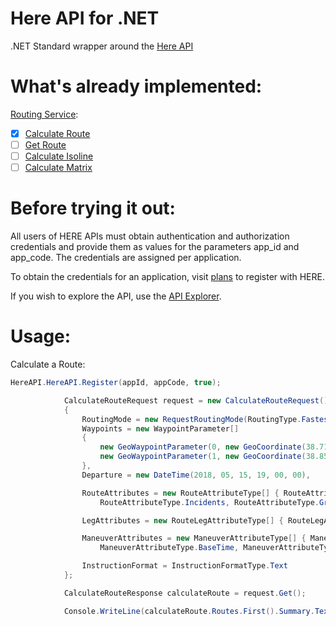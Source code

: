 # Here API for .NET
.NET Standard wrapper around the [Here API](https://developer.here.com/documentation)

# What's already implemented:

[Routing Service](https://developer.here.com/documentation/routing/topics/resources.html):
- [x] [Calculate Route](https://developer.here.com/documentation/routing/topics/resource-calculate-route.html)
- [ ] [Get Route](https://developer.here.com/documentation/routing/topics/resource-get-route.html#resource-get-route)
- [ ] [Calculate Isoline](https://developer.here.com/documentation/routing/topics/resource-calculate-isoline.html#resource-calculate-isoline)
- [ ] [Calculate Matrix](https://developer.here.com/documentation/routing/topics/resource-calculate-matrix.html)

# Before trying it out:
All users of HERE APIs must obtain authentication and authorization credentials and provide them as values for the parameters app_id and app_code. The credentials are assigned per application. 

To obtain the credentials for an application, visit [plans](http://developer.here.com/plans) to register with HERE.

If you wish to explore the API, use the [API Explorer](https://developer.here.com/api-explorer).

# Usage:

Calculate a Route:
```c#
HereAPI.HereAPI.Register(appId, appCode, true);

            CalculateRouteRequest request = new CalculateRouteRequest()
            {
                RoutingMode = new RequestRoutingMode(RoutingType.Fastest, TransportModeType.Car),
                Waypoints = new WaypointParameter[]
                {
                    new GeoWaypointParameter(0, new GeoCoordinate(38.711428, -9.240167)),
                    new GeoWaypointParameter(1, new GeoCoordinate(38.857363, -9.165800))
                },
                Departure = new DateTime(2018, 05, 15, 19, 00, 00),

                RouteAttributes = new RouteAttributeType[] { RouteAttributeType.Shape, RouteAttributeType.Legs,
                    RouteAttributeType.Incidents, RouteAttributeType.Groups },

                LegAttributes = new RouteLegAttributeType[] { RouteLegAttributeType.Links },

                ManeuverAttributes = new ManeuverAttributeType[] { ManeuverAttributeType.Time, ManeuverAttributeType.TrafficTime,
                    ManeuverAttributeType.BaseTime, ManeuverAttributeType.Notes },

                InstructionFormat = InstructionFormatType.Text
            };

            CalculateRouteResponse calculateRoute = request.Get();

            Console.WriteLine(calculateRoute.Routes.First().Summary.Text);

```

